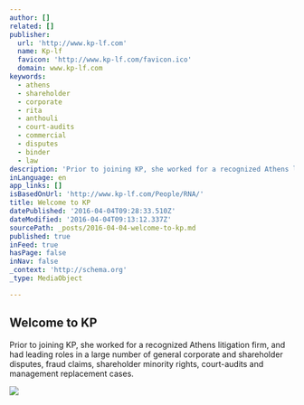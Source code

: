 ```yaml
---
author: []
related: []
publisher:
  url: 'http://www.kp-lf.com'
  name: Kp-lf
  favicon: 'http://www.kp-lf.com/favicon.ico'
  domain: www.kp-lf.com
keywords:
  - athens
  - shareholder
  - corporate
  - rita
  - anthouli
  - court-audits
  - commercial
  - disputes
  - binder
  - law
description: 'Prior to joining KP, she worked for a recognized Athens litigation firm, and had leading roles in a large number of general corporate and shareholder disputes, fraud claims, shareholder minority rights, court-audits and management replacement cases.'
inLanguage: en
app_links: []
isBasedOnUrl: 'http://www.kp-lf.com/People/RNA/'
title: Welcome to KP
datePublished: '2016-04-04T09:28:33.510Z'
dateModified: '2016-04-04T09:13:12.337Z'
sourcePath: _posts/2016-04-04-welcome-to-kp.md
published: true
inFeed: true
hasPage: false
inNav: false
_context: 'http://schema.org'
_type: MediaObject

---
```

<article style=""><h1>Welcome to KP</h1><p>Prior to joining KP, she worked for a recognized Athens litigation firm, and had leading roles in a large number of general corporate and shareholder disputes, fraud claims, shareholder minority rights, court-audits and management replacement cases.</p><img src="http://www.kp-lf.com/upload/people/RNA_photo.jpeg" /></article>